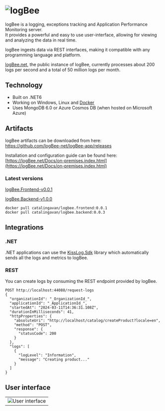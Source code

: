 # ![logBee](https://github.com/logBee-net/logBee-app/assets/39127098/d1436229-983d-41e7-bcff-7288601bf2d0)

logBee is a logging, exceptions tracking and Application Performance Monitoring server. <br/>
It provides a powerful and easy to use user-interface, allowing for viewing and analyzing the data in real time.

logBee ingests data via REST interfaces, making it compatible with any programming language and platform.

[logBee.net](https://logBee.net), the public instance of logBee, currently processes about 200 logs per second and a total of 50 million logs per month.

## Technology

- Built on .NET6
- Working on Windows, Linux and [Docker](Docker/README.md)
- Uses MongoDB 6.0 or Azure Cosmos DB (when hosted on Microsoft Azure)

## Artifacts

logBee artifacts can be downloaded from here: <br/>
<https://github.com/logBee-net/logBee-app/releases>

Installation and configuration guide can be found here: <br/>
[https://logBee.net/Docs/on-premises.index.html](https://logBee.net/Docs/on-premises.index.html)

### Latest versions

[logBee.Frontend-v0.0.1](https://github.com/logBee-net/logBee-app/releases/tag/logBee.Frontend-v0.0.1)

[logBee.Backend-v1.0.0](https://github.com/logBee-net/logBee-app/releases/tag/logBee.Backend-v1.0.0)

```none
docker pull catalingavan/logbee.frontend:0.0.1
docker pull catalingavan/logbee.backend:0.0.3
```

## Integrations

### .NET

.NET applications can use the [KissLog.Sdk](https://github.com/KissLog-net/KissLog.Sdk) library which automatically sends all the logs and metrics to logBee.

### REST

You can create logs by consuming the REST endpoint provided by logBee.

```
POST http://localhost:44088/request-logs
{
  "organizationId": "_OrganizationId_",
  "applicationId": "_ApplicationId_",
  "startedAt": "2024-03-11T14:36:31.108Z",
  "durationInMilliseconds": 41,
  "httpProperties": {
    "absoluteUri": "http://localhost/catalog/createProduct?locale=en",
    "method": "POST",
    "response": {
      "statusCode": 200
    }
  },
  "logs": [
    {
      "logLevel": "Information",
      "message": "Creating product..."
    }
  ]
}
```

## User interface

<table><tr><td>
    <img alt="User interface" src="https://github.com/logBee-net/logBee-app/assets/39127098/44c8686b-bc24-4c4e-9fd8-155da9826a08" />
</td></tr></table>
